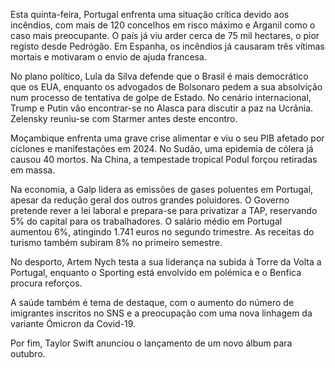 Esta quinta-feira, Portugal enfrenta uma situação crítica devido aos incêndios, com mais de 120 concelhos em risco máximo e Arganil como o caso mais preocupante. O país já viu arder cerca de 75 mil hectares, o pior registo desde Pedrógão. Em Espanha, os incêndios já causaram três vítimas mortais e motivaram o envio de ajuda francesa.

No plano político, Lula da Silva defende que o Brasil é mais democrático que os EUA, enquanto os advogados de Bolsonaro pedem a sua absolvição num processo de tentativa de golpe de Estado. No cenário internacional, Trump e Putin vão encontrar-se no Alasca para discutir a paz na Ucrânia. Zelensky reuniu-se com Starmer antes deste encontro.

Moçambique enfrenta uma grave crise alimentar e viu o seu PIB afetado por ciclones e manifestações em 2024. No Sudão, uma epidemia de cólera já causou 40 mortos. Na China, a tempestade tropical Podul forçou retiradas em massa.

Na economia, a Galp lidera as emissões de gases poluentes em Portugal, apesar da redução geral dos outros grandes poluidores. O Governo pretende rever a lei laboral e prepara-se para privatizar a TAP, reservando 5% do capital para os trabalhadores. O salário médio em Portugal aumentou 6%, atingindo 1.741 euros no segundo trimestre. As receitas do turismo também subiram 8% no primeiro semestre.

No desporto, Artem Nych testa a sua liderança na subida à Torre da Volta a Portugal, enquanto o Sporting está envolvido em polémica e o Benfica procura reforços.

A saúde também é tema de destaque, com o aumento do número de imigrantes inscritos no SNS e a preocupação com uma nova linhagem da variante Ómicron da Covid-19.

Por fim, Taylor Swift anunciou o lançamento de um novo álbum para outubro.
